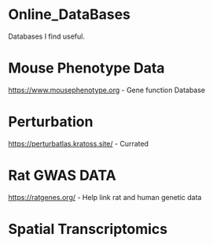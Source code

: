 # Online_DataBases
Databases I find useful.

# Mouse Phenotype Data
https://www.mousephenotype.org - Gene function Database

# Perturbation
https://perturbatlas.kratoss.site/ - Currated 

# Rat GWAS DATA
https://ratgenes.org/ - Help link rat and human genetic data

# Spatial Transcriptomics

